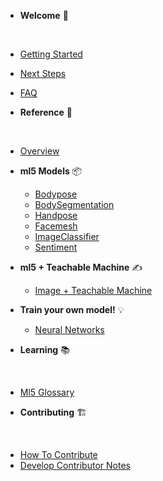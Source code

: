 * **Welcome** 🌈
<div class="sidebar__section-divider">&nbsp;</div>

  * [Getting Started](/)
  * [Next Steps](/welcome/next_steps.md)
  * [FAQ](/welcome/FAQ.md)

* **Reference** 📃
<div class="sidebar__section-divider">&nbsp;</div>

  * [Overview](/reference/overview.md)
  * **ml5 Models** 📦
    * [Bodypose](/reference/bodypose.md)
    * [BodySegmentation](/reference/body-segmentation.md)
    * [Handpose](/reference/handpose.md)
    * [Facemesh](/reference/facemesh.md)
    * [ImageClassifier](/reference/image-classifier.md)
    * [Sentiment](/reference/sentiment.md)
    <!-- * [SoundClassifier](/reference/sound-classifier.md) -->
  * **ml5 + Teachable Machine** ✍️
    * [Image + Teachable Machine](/reference/image-classifier-tm.md)
    <!-- * [Sound + Teachable Machine](/reference/sound-classifier-tm.md) -->
    <!-- * [Pose + Teachable Machine](/reference/pose-estimation-tm.md) -->
  * **Train your own model!** 💡
    * [Neural Networks](/reference/neural-network.md)

* **Learning** 📚
<div class="sidebar__section-divider">&nbsp;</div>

  * [Ml5 Glossary](/learning/ml5_glossary.md)
  <!-- * [Community Tutorial Library](/learning/community_tutorial_library.md) -->

* **Contributing** 🏗 
<div class="sidebar__section-divider">&nbsp;</div>

  * [How To Contribute](/contributing/how_to_contribute.md)
  * [Develop Contributor Notes](/contributing/develop_contributor_notes.md)